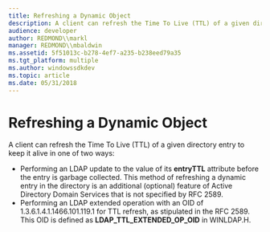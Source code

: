```yaml
---
title: Refreshing a Dynamic Object
description: A client can refresh the Time To Live (TTL) of a given directory entry to keep it alive in one of two ways Performing an LDAP update to the value of its entryTTL attribute before the entry is garbage collected.
audience: developer
author: REDMOND\\markl
manager: REDMOND\\mbaldwin
ms.assetid: 5f51013c-b278-4ef7-a235-b238eed79a35
ms.tgt_platform: multiple
ms.author: windowssdkdev
ms.topic: article
ms.date: 05/31/2018
---
```


# Refreshing a Dynamic Object

A client can refresh the Time To Live (TTL) of a given directory entry to keep it alive in one of two ways:

-   Performing an LDAP update to the value of its **entryTTL** attribute before the entry is garbage collected. This method of refreshing a dynamic entry in the directory is an additional (optional) feature of Active Directory Domain Services that is not specified by RFC 2589.
-   Performing an LDAP extended operation with an OID of 1.3.6.1.4.1.1466.101.119.1 for TTL refresh, as stipulated in the RFC 2589. This OID is defined as **LDAP\_TTL\_EXTENDED\_OP\_OID** in WINLDAP.H.

 

 




